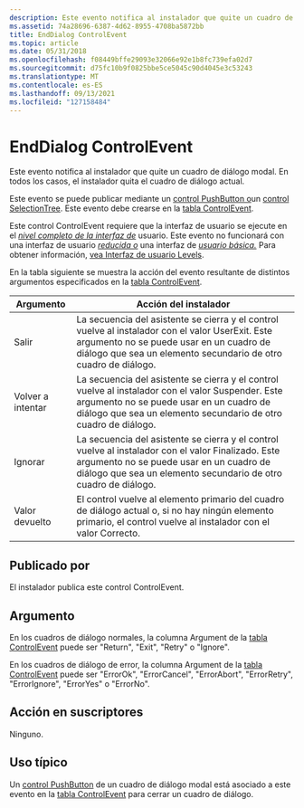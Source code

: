 ```yaml
---
description: Este evento notifica al instalador que quite un cuadro de diálogo modal. En todos los casos, el instalador quita el cuadro de diálogo actual.
ms.assetid: 74a28696-6387-4d62-8955-4708ba5872bb
title: EndDialog ControlEvent
ms.topic: article
ms.date: 05/31/2018
ms.openlocfilehash: f08449bffe29093e32066e92e1b8fc739efa02d7
ms.sourcegitcommit: d75fc10b9f0825bbe5ce5045c90d4045e3c53243
ms.translationtype: MT
ms.contentlocale: es-ES
ms.lasthandoff: 09/13/2021
ms.locfileid: "127158484"
---
```

# <a name="enddialog-controlevent"></a>EndDialog ControlEvent

Este evento notifica al instalador que quite un cuadro de diálogo modal. En todos los casos, el instalador quita el cuadro de diálogo actual.

Este evento se puede publicar mediante un [control PushButton o](pushbutton-control.md)un [control SelectionTree](selectiontree-control.md). Este evento debe crearse en la [tabla ControlEvent](controlevent-table.md).

Este control ControlEvent requiere que la interfaz de usuario se ejecute en el [*nivel completo de la interfaz de*](f-gly.md) usuario. Este evento no funcionará con una interfaz de usuario [*reducida o*](r-gly.md) una interfaz de [*usuario básica.*](b-gly.md) Para obtener información, [vea Interfaz de usuario Levels](user-interface-levels.md).

En la tabla siguiente se muestra la acción del evento resultante de distintos argumentos especificados en la [tabla ControlEvent](controlevent-table.md).



| Argumento | Acción del instalador                                                                                                                                                             |
|----------|-------------------------------------------------------------------------------------------------------------------------------------------------------------------------------------|
| Salir     | La secuencia del asistente se cierra y el control vuelve al instalador con el valor UserExit. Este argumento no se puede usar en un cuadro de diálogo que sea un elemento secundario de otro cuadro de diálogo. |
| Volver a intentar    | La secuencia del asistente se cierra y el control vuelve al instalador con el valor Suspender. Este argumento no se puede usar en un cuadro de diálogo que sea un elemento secundario de otro cuadro de diálogo.  |
| Ignorar   | La secuencia del asistente se cierra y el control vuelve al instalador con el valor Finalizado. Este argumento no se puede usar en un cuadro de diálogo que sea un elemento secundario de otro cuadro de diálogo. |
| Valor devuelto   | El control vuelve al elemento primario del cuadro de diálogo actual o, si no hay ningún elemento primario, el control vuelve al instalador con el valor Correcto.                                 |



 

## <a name="published-by"></a>Publicado por

El instalador publica este control ControlEvent.

## <a name="argument"></a>Argumento

En los cuadros de diálogo normales, la columna Argument de la [tabla ControlEvent](controlevent-table.md) puede ser "Return", "Exit", "Retry" o "Ignore".

En los cuadros de diálogo de error, la columna Argument de la [tabla ControlEvent](controlevent-table.md) puede ser "ErrorOk", "ErrorCancel", "ErrorAbort", "ErrorRetry", "ErrorIgnore", "ErrorYes" o "ErrorNo".

## <a name="action-on-subscribers"></a>Acción en suscriptores

Ninguno.

## <a name="typical-use"></a>Uso típico

Un [control PushButton](pushbutton-control.md) de un cuadro de diálogo modal está asociado a este evento en la [tabla ControlEvent](controlevent-table.md) para cerrar un cuadro de diálogo.

 

 



